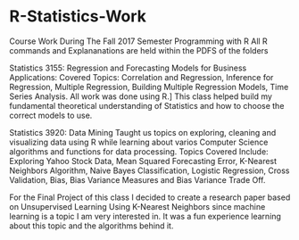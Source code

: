 # R-Statistics-Work
Course Work During The Fall 2017 Semester Programming with R
All R commands and Explananations are held within the PDFS of the folders

Statistics 3155:
Regression and Forecasting Models for Business Applications:
Covered Topics:
Correlation and Regression, Inference for Regression, Multiple Regression,
Building Multiple Regression Models, Time Series Analysis. All work was done using R.]
This class helped build my fundamental theoretical understanding of Statistics and how to choose the correct models to use.

Statistics 3920:
Data Mining
Taught us topics on exploring, cleaning and visualizing data using R while learning about varios Computer Science algorithms and functions for
data processing.
Topics Covered Include:
Exploring Yahoo Stock Data, Mean Squared Forecasting Error, K-Nearest Neighbors Algorithm, Naive Bayes Classification,
Logistic Regression, Cross Validation, Bias, Bias Variance Measures and Bias Variance Trade Off.

For the Final Project of this class I decided to create a research paper based on Unsupervised Learning Using K-Nearest Neighbors
since machine learning is a topic I am very interested in. It was a fun experience learning about this topic and the algorithms
behind it.
